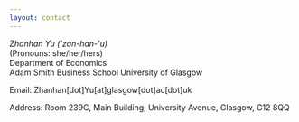 ```yaml
---
layout: contact
---
```


<!-- Text can be **bold**, _italic_, or ~~strikethrough~~. -->

<!-- # Header 1 -->

<!-- ## Header 2

> This is a blockquote following a header.
>
> When something is important enough, you do it even if the odds are not in your favor. -->

*Zhanhan Yu ('zan-han-'u)*  
(Pronouns: she/her/hers)  
Department of Economics  
Adam Smith Business School
University of Glasgow


Email: Zhanhan[dot]Yu[at]glasgow[dot]ac[dot]uk

Address: Room 239C, Main Building, University Avenue, Glasgow, G12 8QQ



<!-- [Back](./) -->